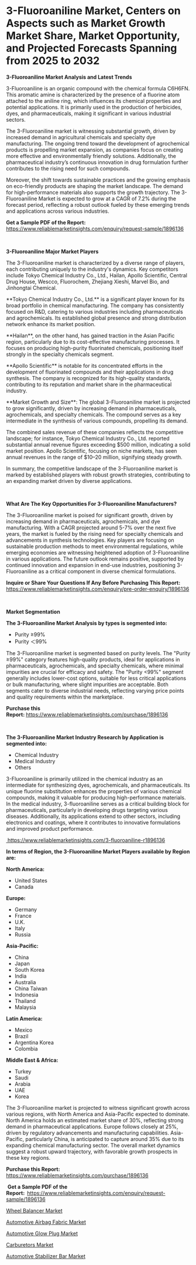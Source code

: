 <p><h1>3-Fluoroaniline Market, Centers on Aspects such as Market Growth Market Share, Market Opportunity, and Projected Forecasts Spanning from 2025 to 2032</h1></p><p><strong>3-Fluoroaniline Market Analysis and Latest Trends</strong></p>
<p><p>3-Fluoroaniline is an organic compound with the chemical formula C6H6FN. This aromatic amine is characterized by the presence of a fluorine atom attached to the aniline ring, which influences its chemical properties and potential applications. It is primarily used in the production of herbicides, dyes, and pharmaceuticals, making it significant in various industrial sectors.</p><p>The 3-Fluoroaniline market is witnessing substantial growth, driven by increased demand in agricultural chemicals and specialty dye manufacturing. The ongoing trend toward the development of agrochemical products is propelling market expansion, as companies focus on creating more effective and environmentally friendly solutions. Additionally, the pharmaceutical industry’s continuous innovation in drug formulation further contributes to the rising need for such compounds.</p><p>Moreover, the shift towards sustainable practices and the growing emphasis on eco-friendly products are shaping the market landscape. The demand for high-performance materials also supports the growth trajectory. The 3-Fluoroaniline Market is expected to grow at a CAGR of 7.2% during the forecast period, reflecting a robust outlook fueled by these emerging trends and applications across various industries.</p></p>
<p><strong>Get a Sample PDF of the Report:&nbsp;</strong> <a href="https://www.reliablemarketinsights.com/enquiry/request-sample/1896136?utm_campaign=2217&utm_medium=2&utm_source=Github&utm_content=ia&utm_term=04022025&utm_id=3-fluoroaniline">https://www.reliablemarketinsights.com/enquiry/request-sample/1896136</a></p>
<p>&nbsp;</p>
<p><strong>3-Fluoroaniline Major Market Players</strong></p>
<p><p>The 3-Fluoroaniline market is characterized by a diverse range of players, each contributing uniquely to the industry's dynamics. Key competitors include Tokyo Chemical Industry Co., Ltd., Hailan, Apollo Scientific, Central Drug House, Wescco, Fluorochem, Zhejiang Xieshi, Marvel Bio, and Jinhongtai Chemical.</p><p>**Tokyo Chemical Industry Co., Ltd.** is a significant player known for its broad portfolio in chemical manufacturing. The company has consistently focused on R&D, catering to various industries including pharmaceuticals and agrochemicals. Its established global presence and strong distribution network enhance its market position.</p><p>**Hailan**, on the other hand, has gained traction in the Asian Pacific region, particularly due to its cost-effective manufacturing processes. It focuses on producing high-purity fluorinated chemicals, positioning itself strongly in the specialty chemicals segment.</p><p>**Apollo Scientific** is notable for its concentrated efforts in the development of fluorinated compounds and their applications in drug synthesis. The company is recognized for its high-quality standards, contributing to its reputation and market share in the pharmaceutical industry.</p><p>**Market Growth and Size**: The global 3-Fluoroaniline market is projected to grow significantly, driven by increasing demand in pharmaceuticals, agrochemicals, and specialty chemicals. The compound serves as a key intermediate in the synthesis of various compounds, propelling its demand.</p><p>The combined sales revenue of these companies reflects the competitive landscape; for instance, Tokyo Chemical Industry Co., Ltd. reported substantial annual revenue figures exceeding $500 million, indicating a solid market position. Apollo Scientific, focusing on niche markets, has seen annual revenues in the range of $10–20 million, signifying steady growth.</p><p>In summary, the competitive landscape of the 3-Fluoroaniline market is marked by established players with robust growth strategies, contributing to an expanding market driven by diverse applications.</p></p>
<p>&nbsp;</p>
<p><strong>What Are The Key Opportunities For 3-Fluoroaniline Manufacturers?</strong></p>
<p><p>The 3-Fluoroaniline market is poised for significant growth, driven by increasing demand in pharmaceuticals, agrochemicals, and dye manufacturing. With a CAGR projected around 5-7% over the next five years, the market is fueled by the rising need for specialty chemicals and advancements in synthesis technologies. Key players are focusing on sustainable production methods to meet environmental regulations, while emerging economies are witnessing heightened adoption of 3-Fluoroaniline in various applications. The future outlook remains positive, supported by continued innovation and expansion in end-use industries, positioning 3-Fluoroaniline as a critical component in diverse chemical formulations.</p></p>
<p><strong>Inquire or Share Your Questions If Any Before Purchasing This Report:</strong> <a href="https://www.reliablemarketinsights.com/enquiry/pre-order-enquiry/1896136?utm_campaign=2217&utm_medium=2&utm_source=Github&utm_content=ia&utm_term=04022025&utm_id=3-fluoroaniline">https://www.reliablemarketinsights.com/enquiry/pre-order-enquiry/1896136</a></p>
<p>&nbsp;</p>
<p><strong>Market Segmentation</strong></p>
<p><strong>The 3-Fluoroaniline Market Analysis by types is segmented into:</strong></p>
<p><ul><li>Purity ≥99%</li><li>Purity ＜99%</li></ul></p>
<p><p>The 3-Fluoroaniline market is segmented based on purity levels. The "Purity ≥99%" category features high-quality products, ideal for applications in pharmaceuticals, agrochemicals, and specialty chemicals, where minimal impurities are crucial for efficacy and safety. The "Purity <99%" segment generally includes lower-cost options, suitable for less critical applications or bulk manufacturing, where slight impurities are acceptable. Both segments cater to diverse industrial needs, reflecting varying price points and quality requirements within the marketplace.</p></p>
<p><strong>Purchase this Report:&nbsp;</strong><a href="https://www.reliablemarketinsights.com/purchase/1896136?utm_campaign=2217&utm_medium=2&utm_source=Github&utm_content=ia&utm_term=04022025&utm_id=3-fluoroaniline">https://www.reliablemarketinsights.com/purchase/1896136</a></p>
<p>&nbsp;</p>
<p><strong>The 3-Fluoroaniline Market Industry Research by Application is segmented into:</strong></p>
<p><ul><li>Chemical Industry</li><li>Medical Industry</li><li>Others</li></ul></p>
<p><p>3-Fluoroaniline is primarily utilized in the chemical industry as an intermediate for synthesizing dyes, agrochemicals, and pharmaceuticals. Its unique fluorine substitution enhances the properties of various chemical compounds, making it valuable for producing high-performance materials. In the medical industry, 3-fluoroaniline serves as a critical building block for pharmaceuticals, particularly in developing drugs targeting various diseases. Additionally, its applications extend to other sectors, including electronics and coatings, where it contributes to innovative formulations and improved product performance.</p></p>
<p><a href="https://www.reliablemarketinsights.com/3-fluoroaniline-r1896136?utm_campaign=2217&utm_medium=2&utm_source=Github&utm_content=ia&utm_term=04022025&utm_id=3-fluoroaniline">&nbsp;https://www.reliablemarketinsights.com/3-fluoroaniline-r1896136</a></p>
<p><strong>In terms of Region, the 3-Fluoroaniline Market Players available by Region are:</strong></p>
<p>
    <p> <strong> North America: </strong>
        <ul>
            <li>United States</li>
            <li>Canada</li>
        </ul>
        </p> 
    <p> <strong> Europe: </strong>
        <ul>
            <li>Germany</li>
            <li>France</li>
            <li>U.K.</li>
            <li>Italy</li>
            <li>Russia</li>
        </ul>
        </p> 
    <p> <strong> Asia-Pacific: </strong>
        <ul>
            <li>China</li>
            <li>Japan</li>
            <li>South Korea</li>
            <li>India</li>
            <li>Australia</li>
            <li>China Taiwan</li>
            <li>Indonesia</li>
            <li>Thailand</li>
            <li>Malaysia</li>
        </ul>
        </p> 
    <p> <strong> Latin America: </strong>
        <ul>
            <li>Mexico</li>
            <li>Brazil</li>
            <li>Argentina Korea</li>
            <li>Colombia</li>
        </ul>
        </p> 
    <p> <strong> Middle East & Africa: </strong>
        <ul>
            <li>Turkey</li>
            <li>Saudi</li>
            <li>Arabia</li>
            <li>UAE</li>
            <li>Korea</li>
        </ul>
    </p>
    </p>
<p><p>The 3-Fluoroaniline market is projected to witness significant growth across various regions, with North America and Asia-Pacific expected to dominate. North America holds an estimated market share of 30%, reflecting strong demand in pharmaceutical applications. Europe follows closely at 25%, driven by regulatory advancements and manufacturing capabilities. Asia-Pacific, particularly China, is anticipated to capture around 35% due to its expanding chemical manufacturing sector. The overall market dynamics suggest a robust upward trajectory, with favorable growth prospects in these key regions.</p></p>
<p><strong>Purchase this Report: </strong><a href="https://www.reliablemarketinsights.com/purchase/1896136?utm_campaign=2217&utm_medium=2&utm_source=Github&utm_content=ia&utm_term=04022025&utm_id=3-fluoroaniline">https://www.reliablemarketinsights.com/purchase/1896136</a></p>
<p>&nbsp;<strong>Get a Sample PDF of the Report:&nbsp;&nbsp;</strong><a href="https://www.reliablemarketinsights.com/enquiry/request-sample/1896136?utm_campaign=2217&utm_medium=2&utm_source=Github&utm_content=ia&utm_term=04022025&utm_id=3-fluoroaniline">https://www.reliablemarketinsights.com/enquiry/request-sample/1896136</a></p>
<p><strong></strong></p>
<p><p><a href="https://www.linkedin.com/pulse/wheel-balancer-markets-comprehensive-analysis-which-includes-usl6c?utm_campaign=2217&utm_medium=2&utm_source=Github&utm_content=ia&utm_term=04022025&utm_id=3-fluoroaniline">Wheel Balancer Market</a></p><p><a href="https://www.linkedin.com/pulse/automotive-airbag-fabric-market-size-forecast-2025-2032-f5l5e?utm_campaign=2217&utm_medium=2&utm_source=Github&utm_content=ia&utm_term=04022025&utm_id=3-fluoroaniline">Automotive Airbag Fabric Market</a></p><p><a href="https://www.linkedin.com/pulse/automotive-glow-plug-market-overview-size-valuation-projected-fzlfc?utm_campaign=2217&utm_medium=2&utm_source=Github&utm_content=ia&utm_term=04022025&utm_id=3-fluoroaniline">Automotive Glow Plug Market</a></p><p><a href="https://www.linkedin.com/pulse/carburetors-market-sizeshare-recent-development-sales-pricesforecasted-xbugc?utm_campaign=2217&utm_medium=2&utm_source=Github&utm_content=ia&utm_term=04022025&utm_id=3-fluoroaniline">Carburetors Market</a></p><p><a href="https://www.linkedin.com/pulse/automotive-stabilizer-bar-industry-projections-market-6r1me?utm_campaign=2217&utm_medium=2&utm_source=Github&utm_content=ia&utm_term=04022025&utm_id=3-fluoroaniline">Automotive Stabilizer Bar Market</a></p></p>